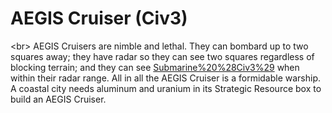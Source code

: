 # AEGIS Cruiser (Civ3)

&lt;br&gt;
AEGIS Cruisers are nimble and lethal. They can bombard up to two squares away; they have radar so they can see two squares
regardless of blocking terrain; and they can see [Submarine%20%28Civ3%29](submarines) when within their radar range. All in all the AEGIS Cruiser is a formidable warship.
A coastal city needs aluminum and uranium in its Strategic Resource box to build an AEGIS Cruiser.
